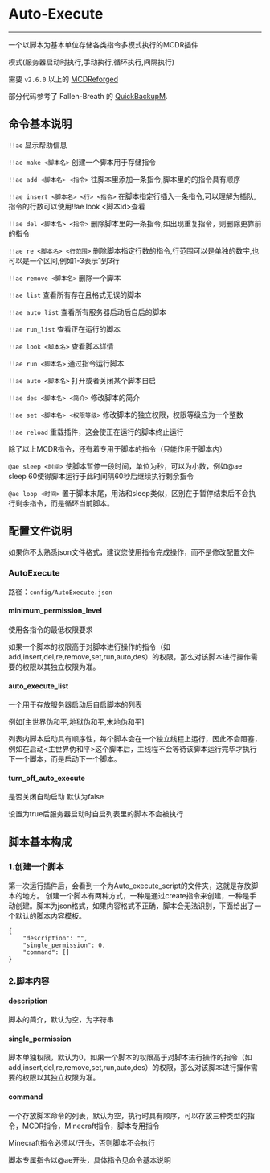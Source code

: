 # Auto-Execute
---------
一个以脚本为基本单位存储各类指令多模式执行的MCDR插件

模式(服务器启动时执行,手动执行,循环执行,间隔执行)

需要 `v2.6.0` 以上的 [MCDReforged](https://github.com/Fallen-Breath/MCDReforged)

部分代码参考了 Fallen-Breath 的 [QuickBackupM](https://github.com/TISUnion/QuickBackupM).

##  命令基本说明

`!!ae` 显示帮助信息

`!!ae make <脚本名>` 创建一个脚本用于存储指令

`!!ae add <脚本名> <指令>` 往脚本里添加一条指令,脚本里的的指令具有顺序

`!!ae insert <脚本名> <行> <指令>` 在脚本指定行插入一条指令,可以理解为插队,指令的行数可以使用!!ae look <脚本id>查看

`!!ae del <脚本名> <指令>` 删除脚本里的一条指令,如出现重复指令，则删除更靠前的指令

`!!ae re <脚本名> <行范围>` 删除脚本指定行数的指令,行范围可以是单独的数字,也可以是一个区间,例如1-3表示1到3行

`!!ae remove <脚本名>` 删除一个脚本

`!!ae list` 查看所有存在且格式无误的脚本

`!!ae auto_list` 查看所有服务器启动后自启的脚本

`!!ae run_list` 查看正在运行的脚本

`!!ae look <脚本名>` 查看脚本详情

`!!ae run <脚本名>` 通过指令运行脚本

`!!ae auto <脚本名>` 打开或者关闭某个脚本自启

`!!ae des <脚本名> <简介>` 修改脚本的简介

`!!ae set <脚本名> <权限等级>` 修改脚本的独立权限，权限等级应为一个整数

`!!ae reload` 重载插件，这会使正在运行的脚本终止运行

除了以上MCDR指令，还有着专用于脚本的指令（只能作用于脚本内）

`@ae sleep <时间>` 使脚本暂停一段时间，单位为秒，可以为小数，例如@ae sleep 60使得脚本运行于此时间隔60秒后继续执行剩余指令

`@ae loop <时间>` 置于脚本末尾，用法和sleep类似，区别在于暂停结束后不会执行剩余指令，而是循环当前脚本。

##  配置文件说明

如果你不太熟悉json文件格式，建议您使用指令完成操作，而不是修改配置文件

### AutoExecute

路径：`config/AutoExecute.json`

#### minimum_permission_level

使用各指令的最低权限要求

如果一个脚本的权限高于对脚本进行操作的指令（如add,insert,del,re,remove,set,run,auto,des）的权限，那么对该脚本进行操作需要的权限以其独立权限为准。

#### auto_execute_list

一个用于存放服务器启动后自启脚本的列表

例如[主世界伪和平,地狱伪和平,末地伪和平]

列表内脚本启动具有顺序性，每个脚本会在一个独立线程上运行，因此不会阻塞，例如在启动<主世界伪和平>这个脚本后，主线程不会等待该脚本运行完毕才执行下一个脚本，而是启动下一个脚本。

#### turn_off_auto_execute

是否关闭自动启动 默认为false

设置为true后服务器启动时自启列表里的脚本不会被执行

## 脚本基本构成
### 1.创建一个脚本
第一次运行插件后，会看到一个为Auto_execute_script的文件夹，这就是存放脚本的地方。
创建一个脚本有两种方式，一种是通过create指令来创建，一种是手动创建。脚本为json格式，如果内容格式不正确，脚本会无法识别，下面给出了一个默认的脚本内容模板。
```
{
    "description": "",
    "single_permission": 0,
    "command": []
}
```
### 2.脚本内容

#### description
脚本的简介，默认为空，为字符串

#### single_permission
脚本单独权限，默认为0，如果一个脚本的权限高于对脚本进行操作的指令（如add,insert,del,re,remove,set,run,auto,des）的权限，那么对该脚本进行操作需要的权限以其独立权限为准。

#### command
一个存放脚本命令的列表，默认为空，执行时具有顺序，可以存放三种类型的指令，MCDR指令，Minecraft指令，脚本专用指令

Minecraft指令必须以/开头，否则脚本不会执行

脚本专属指令以@ae开头，具体指令见命令基本说明









